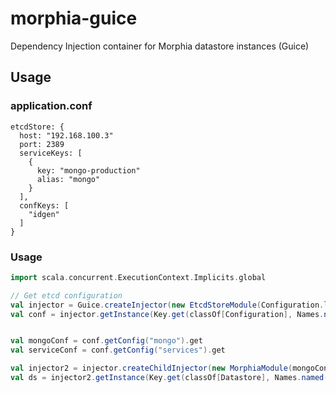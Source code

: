 # morphia-guice
Dependency Injection container for Morphia datastore instances (Guice)

## Usage

### application.conf

```hcon
etcdStore: {
  host: "192.168.100.3"
  port: 2389
  serviceKeys: [
    {
      key: "mongo-production"
      alias: "mongo"
    }
  ],
  confKeys: [
    "idgen"
  ]
}
```

### Usage

```scala
import scala.concurrent.ExecutionContext.Implicits.global

// Get etcd configuration
val injector = Guice.createInjector(new EtcdStoreModule(Configuration.load()))
val conf = injector.getInstance(Key.get(classOf[Configuration], Names.named("etcd")))


val mongoConf = conf.getConfig("mongo").get
val serviceConf = conf.getConfig("services").get

val injector2 = injector.createChildInjector(new MorphiaModule(mongoConf, serviceConf))
val ds = injector2.getInstance(Key.get(classOf[Datastore], Names.named("demo")))
```
